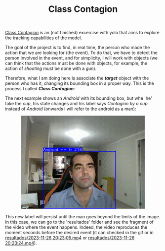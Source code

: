 <div align="center">
 <h1>Class Contagion</h1>
</div>

<br>

[Class Contagion](https://github.com/Yamilhb/yolo-class-contagion) is an (not finished) excercise with yolo that aims to explore the tracking capabilities of the model.

The goal of the project is to find, in real time, the person who made the action that we are looking for (the event). To do that, we have to detect the person involved in the event, and for simplicity, I will work with objects (we can think that the actions must be done with objects, for example, the action of *shooting* must be done with a *gun*).

Therefore, what I am doing here is associate the ***target*** object with the person who has it, changing its bounding box in a proper way. This is the process I called ***Class Contagion***:

The next example shows an *Android* with its bounding box, but whe 'he' take the *cup*, his state changes and his label says *Contagion by a cup* instead of *Android* (onwards i will refer to the android as a man):

<div align="center">
<img src="https://github.com/Yamilhb/yolo-class-contagion/blob/master/resultados/gif20%3A23%3A24.gif">
</div>

This new label will persist until the man goes beyond the limits of the image. In this case, we can go to the 'resultados' folder and see the fragment of the video where the event happens. Indeed, the video reproduces the moment seconds before the desired event (it can checked in the gif or in [resultados/2023-11-26 20:23:05.mp4](https://github.com/Yamilhb/yolo-class-contagion/blob/master/resultados/2023-11-26%2020%3A23%3A05.mp4) or [resultados/2023-11-26 20:23:24.mp4](https://github.com/Yamilhb/yolo-class-contagion/blob/master/resultados/2023-11-26%2020%3A23%3A24.mp4)).


